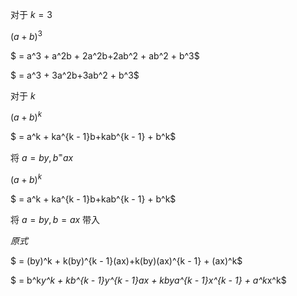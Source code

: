 对于 $k = 3$ 

$(a+b)^3$

$ = a^3 + a^2b + 2a^2b+2ab^2 + ab^2 + b^3$

$ = a^3 + 3a^2b+3ab^2 + b^3$

对于 $k$

$(a+b)^k$

$ = a^k + ka^{k - 1}b+kab^{k - 1} + b^k$

将 $a = by, b^ = ax$


$(a+b)^k$

$ = a^k + ka^{k - 1}b+kab^{k - 1} + b^k$

将  $a = by, b = ax$  带入

$原式$

$ = (by)^k + k(by)^{k - 1}(ax)+k(by)(ax)^{k - 1} + (ax)^k$

$ = b^k*y^k + kb^{k - 1}y^{k - 1}ax + kbya^{k - 1}x^{k - 1} + a^k*x^k$

